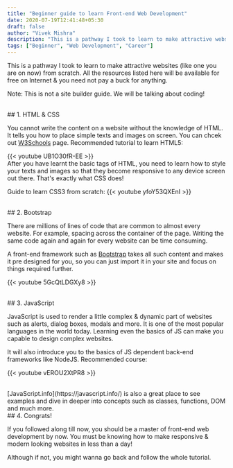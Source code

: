 ```yaml
---
title: "Beginner guide to learn Front-end Web Development"
date: 2020-07-19T12:41:48+05:30
draft: false
author: "Vivek Mishra"
description: "This is a pathway I took to learn to make attractive websites (like one you are on now) from scratch. All the resources listed here will be available for free on Internet & you need not pay a buck for anything."
tags: ["Beginner", "Web Development", "Career"]
---
```


This is a pathway I took to learn to make attractive websites (like one you are on now) from scratch. All the resources listed here will be available for free on Internet & you need not pay a buck for anything.

Note: This is not a site builder guide. We will be talking about coding!

<br>
## 1. HTML & CSS

You cannot write the content on a website without the knowledge of HTML. It tells you how to place simple texts and images on screen.
You can chcek out [W3Schools](https://www.w3schools.com/html/html5_intro.asp) page.
Recommended tutorial to learn HTML5:

{{< youtube UB1O30fR-EE >}}
<br>
After you have learnt the basic tags of HTML, you need to learn how to style your texts and images so that they become responsive to any
device screen out there. That's exactly what CSS does!

Guide to learn CSS3 from scratch:
{{< youtube yfoY53QXEnI >}}

<br>
## 2. Bootstrap
 
There are millions of lines of code that are common to almost every website. For example, spacing across the container of the page. Writing
the same code again and again for every website can be time consuming.

A front-end framework such as [Bootstrap](https://getbootstrap.com/) takes all such content and makes it pre designed for you, so you can just import it in your site and focus on things
required further.

{{< youtube 5GcQtLDGXy8 >}}

<br>
## 3. JavaScript

JavaScript is used to render a little complex & dynamic part of websites such as alerts, dialog boxes, modals and more.
It is one of the most popular languages in the world today. Learning even the basics of JS can make you capable to design complex websites.

It will also introduce you to the basics of JS dependent back-end frameworks like NodeJS. Recommended course:

{{< youtube vEROU2XtPR8 >}}

<br>
[JavaScript.info](https://javascript.info/) is also a great place to see examples and dive in deeper into concepts such as classes, functions, DOM and much more.

<br>
## 4. Congrats!

If you followed along till now, you should be a master of front-end web development by now. You must be knowing how to make responsive & modern looking websites in less than a day!

Although if not, you might wanna go back and follow the whole tutorial.
